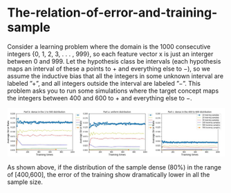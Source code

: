 # The-relation-of-error-and-training-sample
Consider a learning problem where the domain is the 1000 consecutive integers {0, 1, 2, 3, . . . , 999}, so each feature vector x is just an interger between 0 and 999. Let the hypothesis class be intervals (each hypothesis maps an interval of these a points to + and everything else to −), so we assume the inductive bias that all the integers in some unknown interval are labeled ”+”, and all integers outside the interval are labeled ”−”. This problem asks you to run some simulations where the target concept maps the integers between 400 and 600 to + and everything else to −.

<img src="./audacious.jpg" >

As shown above, if the distribution of the sample dense (80%) in the range of [400,600], the error of the training show dramatically lower in all the sample size.
